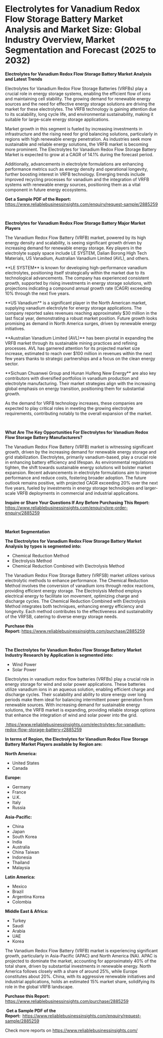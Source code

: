 <p><h1>Electrolytes for Vanadium Redox Flow Storage Battery Market Analysis and Market Size: Global Industry Overview, Market Segmentation and Forecast (2025 to 2032)</h1></p><p><strong>Electrolytes for Vanadium Redox Flow Storage Battery Market Analysis and Latest Trends</strong></p>
<p><p>Electrolytes for Vanadium Redox Flow Storage Batteries (VRFBs) play a crucial role in energy storage systems, enabling the efficient flow of ions and maintaining cell stability. The growing demand for renewable energy sources and the need for effective energy storage solutions are driving the market for these electrolytes. The VRFB technology is gaining attention due to its scalability, long cycle life, and environmental sustainability, making it suitable for large-scale energy storage applications.</p><p>Market growth in this segment is fueled by increasing investments in infrastructure and the rising need for grid balancing solutions, particularly in regions with high renewable energy penetration. As industries seek more sustainable and reliable energy solutions, the VRFB market is becoming more prominent. The Electrolytes for Vanadium Redox Flow Storage Battery Market is expected to grow at a CAGR of 14.1% during the forecast period. </p><p>Additionally, advancements in electrolyte formulations are enhancing performance metrics such as energy density and operational longevity, further boosting interest in VRFB technology. Emerging trends include improved recycling processes for vanadium and the integration of VRFB systems with renewable energy sources, positioning them as a vital component in future energy ecosystems.</p></p>
<p><strong>Get a Sample PDF of the Report:&nbsp;</strong> <a href="https://www.reliablebusinessinsights.com/enquiry/request-sample/2885259?utm_campaign=3256&utm_medium=2&utm_source=Github&utm_content=ia&utm_term=13032025&utm_id=electrolytes-for-vanadium-redox-flow-storage-battery">https://www.reliablebusinessinsights.com/enquiry/request-sample/2885259</a></p>
<p>&nbsp;</p>
<p><strong>Electrolytes for Vanadium Redox Flow Storage Battery Major Market Players</strong></p>
<p><p>The Vanadium Redox Flow Battery (VRFB) market, powered by its high energy density and scalability, is seeing significant growth driven by increasing demand for renewable energy storage. Key players in the electrolyte supply space include LE SYSTEM, Dalian Borong High Tech Materials, US Vanadium, Australian Vanadium Limited (AVL), and others.</p><p>**LE SYSTEM** is known for developing high-performance vanadium electrolytes, positioning itself strategically within the market due to its technological advancements. The company has experienced consistent growth, supported by rising investments in energy storage solutions, with projections indicating a compound annual growth rate (CAGR) exceeding 10% through the next five years.</p><p>**US Vanadium** is a significant player in the North American market, supplying vanadium electrolyte for energy storage applications. The company reported sales revenues reaching approximately $30 million in the last fiscal year, demonstrating a robust market position. Future growth looks promising as demand in North America surges, driven by renewable energy initiatives.</p><p>**Australian Vanadium Limited (AVL)** has been pivotal in expanding the VRFB market through its sustainable mining practices and refining processes. AVL has garnered attention for its projected market size increase, estimated to reach over $100 million in revenues within the next few years thanks to strategic partnerships and a focus on the clean energy sector.</p><p>**Sichuan Chuanwei Group and Hunan Huifeng New Energy** are also key contributors with diversified portfolios in vanadium production and electrolyte manufacturing. Their market strategies align with the increasing global emphasis on energy transition, positioning them for substantial growth.</p><p>As the demand for VRFB technology increases, these companies are expected to play critical roles in meeting the growing electrolyte requirements, contributing notably to the overall expansion of the market.</p></p>
<p>&nbsp;</p>
<p><strong>What Are The Key Opportunities For Electrolytes for Vanadium Redox Flow Storage Battery Manufacturers?</strong></p>
<p><p>The Vanadium Redox Flow Battery (VRFB) market is witnessing significant growth, driven by the increasing demand for renewable energy storage and grid stabilization. Electrolytes, primarily vanadium-based, play a crucial role in enhancing battery efficiency and lifespan. As environmental regulations tighten, the shift towards sustainable energy solutions will bolster market expansion. Recent advancements in electrolyte formulations aim to improve performance and reduce costs, fostering broader adoption. The future outlook remains positive, with projected CAGR exceeding 20% over the next five years, fueled by investments in energy storage technologies and larger-scale VRFB deployments in commercial and industrial applications.</p></p>
<p><strong>Inquire or Share Your Questions If Any Before Purchasing This Report:</strong> <a href="https://www.reliablebusinessinsights.com/enquiry/pre-order-enquiry/2885259?utm_campaign=3256&utm_medium=2&utm_source=Github&utm_content=ia&utm_term=13032025&utm_id=electrolytes-for-vanadium-redox-flow-storage-battery">https://www.reliablebusinessinsights.com/enquiry/pre-order-enquiry/2885259</a></p>
<p>&nbsp;</p>
<p><strong>Market Segmentation</strong></p>
<p><strong>The Electrolytes for Vanadium Redox Flow Storage Battery Market Analysis by types is segmented into:</strong></p>
<p><ul><li>Chemical Reduction Method</li><li>Electrolysis Method</li><li>Chemical Reduction Combined with Electrolysis Method</li></ul></p>
<p><p>The Vanadium Redox Flow Storage Battery (VRFSB) market utilizes various electrolytic methods to enhance performance. The Chemical Reduction Method involves the conversion of vanadium ions through redox reactions, providing efficient energy storage. The Electrolysis Method employs electrical energy to facilitate ion movement, optimizing charge and discharge cycles. The Chemical Reduction Combined with Electrolysis Method integrates both techniques, enhancing energy efficiency and longevity. Each method contributes to the effectiveness and sustainability of the VRFSB, catering to diverse energy storage needs.</p></p>
<p><strong>Purchase this Report:&nbsp;</strong><a href="https://www.reliablebusinessinsights.com/purchase/2885259?utm_campaign=3256&utm_medium=2&utm_source=Github&utm_content=ia&utm_term=13032025&utm_id=electrolytes-for-vanadium-redox-flow-storage-battery">https://www.reliablebusinessinsights.com/purchase/2885259</a></p>
<p>&nbsp;</p>
<p><strong>The Electrolytes for Vanadium Redox Flow Storage Battery Market Industry Research by Application is segmented into:</strong></p>
<p><ul><li>Wind Power</li><li>Solar Power</li></ul></p>
<p><p>Electrolytes in vanadium redox flow batteries (VRFBs) play a crucial role in energy storage for wind and solar power applications. These batteries utilize vanadium ions in an aqueous solution, enabling efficient charge and discharge cycles. Their scalability and ability to store energy over long periods make them ideal for balancing intermittent power generation from renewable sources. With increasing demand for sustainable energy solutions, the VRFB market is expanding, providing reliable storage options that enhance the integration of wind and solar power into the grid.</p></p>
<p><a href="https://www.reliablebusinessinsights.com/electrolytes-for-vanadium-redox-flow-storage-battery-r2885259?utm_campaign=3256&utm_medium=2&utm_source=Github&utm_content=ia&utm_term=13032025&utm_id=electrolytes-for-vanadium-redox-flow-storage-battery">&nbsp;https://www.reliablebusinessinsights.com/electrolytes-for-vanadium-redox-flow-storage-battery-r2885259</a></p>
<p><strong>In terms of Region, the Electrolytes for Vanadium Redox Flow Storage Battery Market Players available by Region are:</strong></p>
<p>
    <p> <strong> North America: </strong>
        <ul>
            <li>United States</li>
            <li>Canada</li>
        </ul>
        </p> 
    <p> <strong> Europe: </strong>
        <ul>
            <li>Germany</li>
            <li>France</li>
            <li>U.K.</li>
            <li>Italy</li>
            <li>Russia</li>
        </ul>
        </p> 
    <p> <strong> Asia-Pacific: </strong>
        <ul>
            <li>China</li>
            <li>Japan</li>
            <li>South Korea</li>
            <li>India</li>
            <li>Australia</li>
            <li>China Taiwan</li>
            <li>Indonesia</li>
            <li>Thailand</li>
            <li>Malaysia</li>
        </ul>
        </p> 
    <p> <strong> Latin America: </strong>
        <ul>
            <li>Mexico</li>
            <li>Brazil</li>
            <li>Argentina Korea</li>
            <li>Colombia</li>
        </ul>
        </p> 
    <p> <strong> Middle East & Africa: </strong>
        <ul>
            <li>Turkey</li>
            <li>Saudi</li>
            <li>Arabia</li>
            <li>UAE</li>
            <li>Korea</li>
        </ul>
    </p>
    </p>
<p><p>The Vanadium Redox Flow Battery (VRFB) market is experiencing significant growth, particularly in Asia-Pacific (APAC) and North America (NA). APAC is projected to dominate the market, accounting for approximately 40% of the total share, driven by substantial investments in renewable energy. North America follows closely with a share of around 25%, while Europe constitutes about 20%. China, with its aggressive renewable initiatives and industrial applications, holds an estimated 15% market share, solidifying its role in the global VRFB landscape.</p></p>
<p><strong>Purchase this Report: </strong><a href="https://www.reliablebusinessinsights.com/purchase/2885259?utm_campaign=3256&utm_medium=2&utm_source=Github&utm_content=ia&utm_term=13032025&utm_id=electrolytes-for-vanadium-redox-flow-storage-battery">https://www.reliablebusinessinsights.com/purchase/2885259</a></p>
<p>&nbsp;<strong>Get a Sample PDF of the Report:&nbsp;&nbsp;</strong><a href="https://www.reliablebusinessinsights.com/enquiry/request-sample/2885259?utm_campaign=3256&utm_medium=2&utm_source=Github&utm_content=ia&utm_term=13032025&utm_id=electrolytes-for-vanadium-redox-flow-storage-battery">https://www.reliablebusinessinsights.com/enquiry/request-sample/2885259</a></p>
<p><strong></strong></p>
<p>Check more reports on <a href="https://www.reliablebusinessinsights.com/?utm_campaign=3256&utm_medium=2&utm_source=Github&utm_content=ia&utm_term=13032025&utm_id=electrolytes-for-vanadium-redox-flow-storage-battery">https://www.reliablebusinessinsights.com/</a></p>